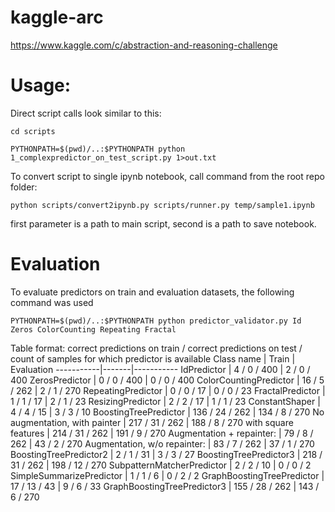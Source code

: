 # kaggle-arc
https://www.kaggle.com/c/abstraction-and-reasoning-challenge

# Usage:

Direct script calls look similar to this:
```
cd scripts

PYTHONPATH=$(pwd)/..:$PYTHONPATH python 1_complexpredictor_on_test_script.py 1>out.txt
```

To convert script to single ipynb notebook, call command from the root repo folder:
```
python scripts/convert2ipynb.py scripts/runner.py temp/sample1.ipynb
```
first parameter is a path to main script, second is a path to save notebook.

# Evaluation

To evaluate predictors on train and evaluation datasets, the following command was used
```
PYTHONPATH=$(pwd)/..:$PYTHONPATH python predictor_validator.py Id Zeros ColorCounting Repeating Fractal
```
Table format: correct predictions on train / correct predictions on test / count of samples for which predictor is available
Class name | Train | Evaluation
-----------|-------|-----------
IdPredictor | 4 / 0 / 400 | 2 / 0 / 400
ZerosPredictor | 0 / 0 / 400 | 0 / 0 / 400
ColorCountingPredictor | 16 / 5 / 262 | 2 / 1 / 270
RepeatingPredictor | 0 / 0 / 17 | 0 / 0 / 23
FractalPredictor | 1 / 1 / 17 | 2 / 1 / 23
ResizingPredictor | 2 / 2 / 17 | 1 / 1 / 23
ConstantShaper | 4 / 4 / 15 | 3 / 3 / 10
BoostingTreePredictor | 136 / 24 / 262 | 134 / 8 / 270
No augmentation, with painter | 217 / 31 / 262 | 188 / 8 / 270
with square features  | 214 / 31 / 262 | 191 / 9 / 270
Augmentation + repainter: | 79 / 8 / 262 | 43 / 2 / 270
Augmentation, w/o repainter: | 83 / 7 / 262 | 37 / 1 / 270
BoostingTreePredictor2 | 2 / 1 / 31 | 3 / 3 / 27
BoostingTreePredictor3 | 218 / 31 / 262 | 198 / 12 / 270
SubpatternMatcherPredictor | 2 / 2 / 10 | 0 / 0 / 2
SimpleSummarizePredictor | 1 / 1 / 6 | 0 / 2 / 2
GraphBoostingTreePredictor | 17 / 13 / 43 | 9 / 6 / 33
GraphBoostingTreePredictor3 | 155 / 28 / 262 | 143 / 6 / 270